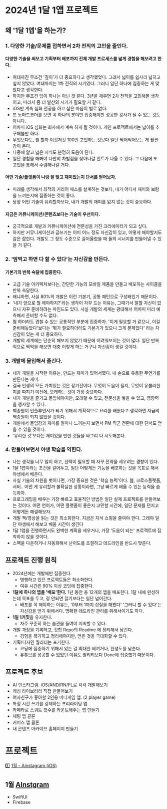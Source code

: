 # 2024년 1달 1앱 프로젝트

## 왜 '1달 1앱'을 하는가?

### 1. 다양한 기술/문제를 접하면서 **2차 전직의 고민**을 줄인다. 

#### 다양한 기술을 써보고 기획부터 배포까지 전체 개발 프로세스를 넓게 경험을 해보려고 한다. 
- 여태까진 무조건 '깊이'가 더 중요하다고 생각했었다. 그래서 넓이를 쉽사리 넓히고 싶지 않았다. 여태까지는 1차 전직의 시기였다. 그러니 일단 하나에 집중하는 게 맞았다고 생각한다.
- 하지만 무조건 답이 하나는 아닌 것 같다. 3년을 채우면 2차 전직을 고민해볼 생각이고, 따라서 좀 더 발산의 시기가 필요할 거 같다. 
- iOS만 계속 심화 전공을 하고 싶은 마음이 별로 없다. 
- 또 노마드코더를 보면 꼭 하나의 분야만 집중해야만 성공한 강사가 될 수 있는 것도 아니다. 
- 어차피 iOS 심화는 회사에서 계속 하게 될 것이다. 개인 프로젝트에서는 넓이를 추구해볼만 하다.
- 무엇보다도, 뭘 할까 이것저것 100번 고민하는 것보다 일단 찍어먹어보는 게 훨씬 감이 온다.
- 나중에 얕고 넓은 지식도 분명히 도움이 된다.
- 일단 경험을 해봐야 나만의 차별점을 찾아나갈 힌트가 나올 수 있다. 그 다음에 또 고민을 통해서 수렴해나갈 거다.

#### 어떤 기술/플랫폼이 나랑 잘 맞고 재미있는지 단서를 얻어보자.
- 미래를 생각해서 최적의 커리어 패스를 설계하는 것보다, 내가 어디서 재미와 보람을 느끼는지에 집중하는 것이 좋다.
- 당장 어떤 기술이 유리할까보다, 내가 개발의 재미를 잃지 않는 것이 중요하다.

#### 지금은 커뮤니케이션/콘텐츠보다는 기술이 우선이다.
- 궁극적으로 개발과 커뮤니케이션에 전문성을 가진 크리에이터가 되고 싶다. 
- 하지만 커뮤니케이션과 글쓰기는 이미 어느 정도 자신감이 있고, 어떻게 해야할지도 감은 잡힌다. 개발도 그 정도 수준으로 끌어올렸을 때 둘의 시너지를 만들어낼 수 있을 거 같다.

### 2. '맘먹고 하면 다 할 수 있다'는 자신감을 만든다.

#### 기본기의 반복 숙달에 집중한다. 
- 고급 기술 아키텍처보다는, 간단한 기능의 모바일 제품을 만들고 배포하는 사이클을 반복 숙달한다. 
- 왜냐하면, 사실 80%의 개발은 이런 기본기, 공통 패턴으로 구성돼있기 때문이다. 
- '내가 앞으로 뭘 해야하지?'라는 생각이 자꾸 드는 이유는, 그때가서 잘할 자신이 없으니 자꾸 준비하려는 마인드도 있다. 사실 개발의 세계는 광대해서 어차피 미리 예측해서 준비할 수도 없다. 
- 뭘 하더라도 겹칠 수 있는 공통적인 부분에 집중하자. '이게 필요할 거 같으니, 이걸 준비해놓았다'보다는 '뭐가 필요하더라도 기본기가 있으니 크게 문제없다' 라는 자신감이 있는 게 더 중요하다.
- 개발의 세계에는 단순히 해보지 않았기 때문에 어려워보이는 것이 많다. 일단 반복적으로 찍먹을 해보면 대충 이렇게 하는 거구나 자신감이 생길 것이다.
     
  
### 3. 개발에 **몰입해서 즐긴다**.
- 내가 개발을 시작한 이유는, 만드는 재미가 있어서였다. 내 손으로 유용한 무언가를 만든다는 재미.
- 결국 인생의 모든 가치있는 것은 장기전이다. 무엇이 도움이 될지, 무엇이 유불리한지를 따지기 이전에, 오래하는 것이 가장 중요하다. 
- 내가 개발을 즐기고 몰입해야지만, 오래할 수 있고, 전문성을 쌓을 수 있고, 영향력을 행사할 수 있다.
- 백종원이 인플루언서가 되기 위해서 계획적으로 요리를 배웠다고 생각하면 지금의 백종원이 되지 않았을 것이다.
- 개발에서 몰입감과 재미를 얼마나 느끼는지 보면서 PM 직군 전환에 대한 단서도 얻을 수 있을 것이다.
- '유리한 것'보다는 재미있을 만한 것들을 싸그리 다 시도해본다.

### 4. **만들어보면서 야생 학습**을 익힌다.
- 나는 생각을 너무 많이 하고, 선택이 필요할 때 자꾸 전략을 세우려는 경향이 있다.
- 1달 1앱이라는 조건을 걸어두고, 일단 어떻게든 기능을 배포하는 것을 목표로 해서 야생에서 배운다.
- 사실 기술의 차원을 벗어나면, 가장 중요한 것은 '학습 능력'이다. 웹, 크로스플랫폼, 서버.. 어떤 게 유리할까 불확실한 상황이라면, 그냥 빠르게 배울 수 있는 능력을 습득하자.
- 프로그래밍을 배우는 가장 빠르고 효율적인 방법은 일단 실제 프로젝트를 만들어보는 것이다. 어떤 언어가, 어떤 플랫폼이 좋은지 고민할 시간에, 일단 문제를 던지고 어떻게든 해결해보자.
- 개발 책/영상을 읽는 것은 최소화한다. 지금은 지식 쇼핑을 줄여야 한다. 그래야 일단 야생에서 해보고 배울 시간이 생긴다
- 1달 1앱을 진행하면서도 완벽한 계획을 세우거나, 가장 '도움이 되는' 프로젝트에 집착하지 않을 것이다.
- 스펙을 다운하거나 자동화해서 난이도를 조절하고 데드라인을 반드시 맞춘다.

## 프로젝트 진행 원칙
  - 2024년에는 개발에만 집중한다.
    - 병행하고 있던 프로젝트들은 최소화한다. 
    - 여유 시간은 90% 이상 코딩에 집중한다.
  - **1달에 하나의 앱을 '배포'한다.** 1년 동안 총 12개의 앱을 배포한다. 1달 내에 완성하는데 목표를 두고, 정 안되면 끌기보다는 일단 넘어간다.
    - 배포를 꼭 해야하는 이유는, '0부터 1까지 삽질을 해봤다' '그러니 할 수 있다'는 자신감을 받기 위해서다. 명확한 데드라인 관리를 위해서이기도 하다.
  - **1일 1커밋**을 유지한다. 
    - 자주 꾸준히 하는 습관을 들여야 지속할 수 있다.
  - 개발 과정을 기록하고, 깃헙 Repo의 Readme 에 정리해서 남긴다.
    - 경험을 복기하고 정리해야지만, 얻은 것을 극대화할 수 있다.
  - 기획/디자인 퀄리티는 포기한다.
    - 코딩에 집중하기 위해서 있는 걸 최대한 베끼거나, 완성도를 낮춘다. 
    - 유튜브를 성공할 수 있었던 이유도 퀄리티보다 Done에 집중했기 때문이다.
    
## 프로젝트 후보
- AI 인스타그램. iOS/AND/RN/FL로 각각 개발해보기
- 캐싱 라이브러리 직접 만들어보기
- 여자친구가 좋아할 2인용 미니게임 앱. (2 player game)
- 특정 시간 쓰기를 강제하는 프리라이팅 앱
- 카메라로 스쿼트 갯수를 카운트해주는 앱 만들기
- 채팅 앱 클론
- 커머스 앱 클론
- 내 콘텐츠 아카이브 홈페이지 만들기

# 프로젝트

1️⃣ [1월 - Ainstagram (iOS)](https://github.com/BumgeunSong/BumgeunSong/blob/main/1_Ainstagram_iOS.md)

## 1월 [AInstgram](https://github.com/BumgeunSong/AInstagram)

- SwiftUI
- Firebase

